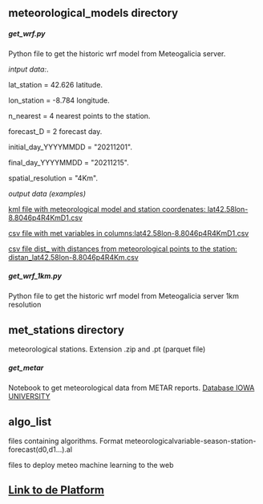 
## **meteorological_models directory**
##### get_wrf.py
Python file to get the historic wrf model from Meteogalicia server.

*intput data:*.

lat_station = 42.626  latitude.

lon_station = -8.784  longitude.

n_nearest =  4  nearest points to the station.

forecast_D = 2 forecast day.

initial_day_YYYYMMDD = "20211201".

final_day_YYYYMMDD = "20211215".

spatial_resolution = "4Km".

*output data (examples)*

[kml file with meteorological model and station coordenates: lat42.58lon-8.8046p4R4KmD1.csv](https://github.com/granantuin/meteo_ml/blob/main/meteorological_models/lat42.58lon-8.8046p4R4KmD1.csv)

[csv file with met variables in columns:lat42.58lon-8.8046p4R4KmD1.csv](https://github.com/granantuin/meteo_ml/blob/main/meteorological_models/lat42.58lon-8.8046p4R4KmD1.csv)

[csv file dist_ with distances from meteorological points to the station: distan_lat42.58lon-8.8046p4R4Km.csv](https://github.com/granantuin/meteo_ml/blob/main/meteorological_models/distan_lat42.58lon-8.8046p4R4Km.csv)

##### get_wrf_1km.py

Python file to get the historic wrf model from Meteogalicia server 1km resolution

## **met_stations directory**

meteorological stations. Extension .zip and .pt (parquet file)

##### **get_metar**

Notebook to get meteorological data from METAR reports. [Database IOWA UNIVERSITY](https://mesonet.agron.iastate.edu/request/download.phtml?network=ES__ASOS)

## algo_list

files containing algorithms. Format meteorologicalvariable-season-station-forecast(d0,d1...).al



files to deploy meteo machine learning to the web
## [Link to de Platform](https://share.streamlit.io/granantuin/meteo_ml/main/operational_st.py)
